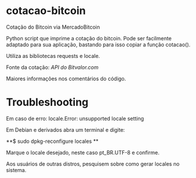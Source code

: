 # cotacao-bitcoin
Cotação do Bitcoin via MercadoBitcoin

Python script que imprime a cotação do bitcoin. Pode ser facilmente adaptado para sua aplicação, bastando para isso copiar a função cotacao().

Utiliza as bibliotecas requests e locale. 

Fonte da cotação: *API do Bitvalor.com*

Maiores informações nos comentários do código.

# Troubleshooting

Em caso de erro: locale.Error: unsupported locale setting

Em Debian e derivados abra um terminal e digite: 

**$ sudo dpkg-reconfigure locales **

Marque o locale desejado, neste caso pt_BR.UTF-8 e confirme. 

Aos usuários de outras distros, pesquisem sobre como gerar locales no sistema. 
